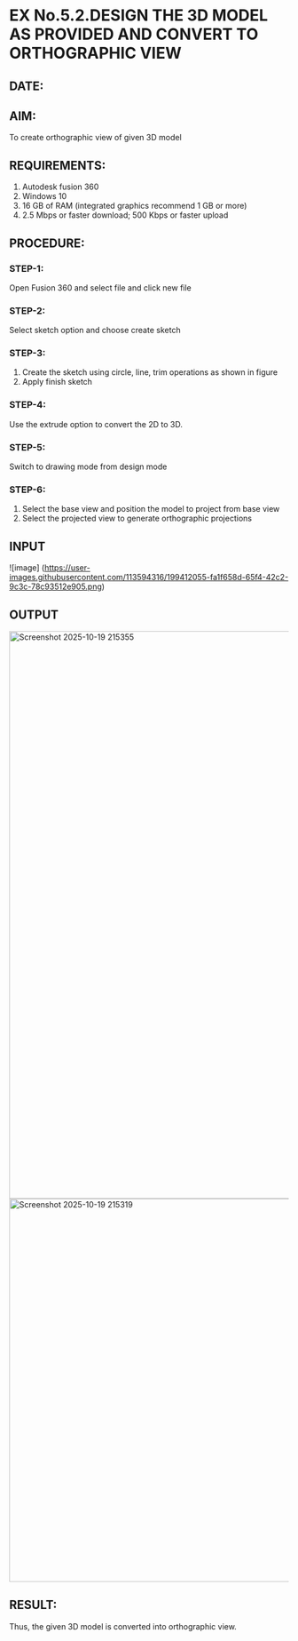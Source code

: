 # EX No.5.2.DESIGN THE 3D MODEL AS PROVIDED AND CONVERT TO ORTHOGRAPHIC VIEW
## DATE:

## AIM: 
To create orthographic view of given 3D model

## REQUIREMENTS: 
1. Autodesk fusion 360
2. Windows 10
3. 16 GB of RAM (integrated graphics recommend 1 GB or more)
4. 2.5 Mbps or faster download; 500 Kbps or faster upload 

## PROCEDURE:

### STEP-1:
Open Fusion 360 and select file and click new file

### STEP-2:
Select sketch option and choose create sketch

### STEP-3: 
1. Create the sketch using circle, line, trim operations as shown in figure
2. Apply finish sketch 

### STEP-4:
 Use the extrude option to convert the 2D to 3D.

### STEP-5:
Switch to drawing mode from design mode 
          
### STEP-6:
1. Select the base view and position the model to project from base view 
2. Select the projected view to generate orthographic projections

## INPUT
![image]
(https://user-images.githubusercontent.com/113594316/199412055-fa1f658d-65f4-42c2-9c3c-78c93512e905.png)

## OUTPUT
<img width="1907" height="1022" alt="Screenshot 2025-10-19 215355" src="https://github.com/user-attachments/assets/cffe7ca3-a67d-403f-9403-3c37f712ba65" />
<img width="966" height="690" alt="Screenshot 2025-10-19 215319" src="https://github.com/user-attachments/assets/802d1106-6f82-480a-9148-11921e9b28dc" />



## RESULT:
Thus, the given 3D model is converted into orthographic view.

